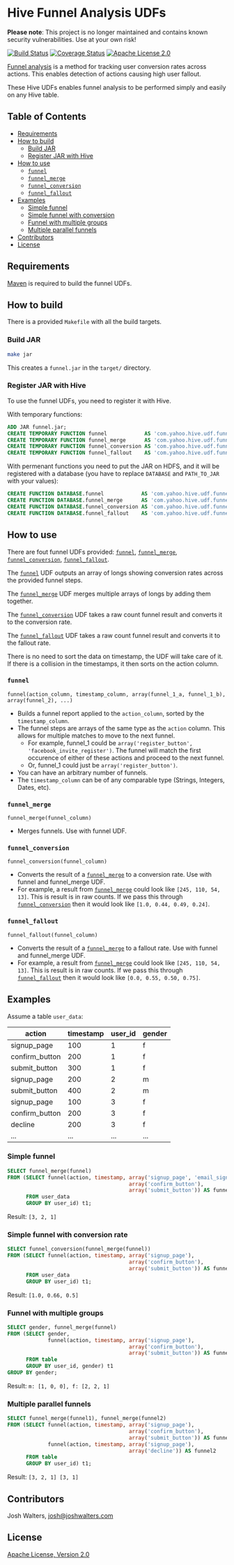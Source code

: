 # Hive Funnel Analysis UDFs

**Please note**: This project is no longer maintained and contains known security vulnerabilities. Use at your own risk!

[![Build Status](https://travis-ci.org/yahoo/hive-funnel-udf.svg?branch=master)](https://travis-ci.org/yahoo/hive-funnel-udf)
[![Coverage Status](https://coveralls.io/repos/github/yahoo/hive-funnel-udf/badge.svg?branch=master)](https://coveralls.io/github/yahoo/hive-funnel-udf?branch=master)
[![Apache License 2.0](https://img.shields.io/badge/license-Apache%202.0-blue.svg?style=flat)](LICENSE)

[Funnel analysis](https://en.wikipedia.org/wiki/Funnel_analysis) is a method for
tracking user conversion rates across actions. This enables detection of actions
causing high user fallout.

These Hive UDFs enables funnel analysis to be performed simply and easily on any
Hive table.

## Table of Contents

  * [Requirements](#requirements)
  * [How to build](#how-to-build)
    * [Build JAR](#build-jar)
    * [Register JAR with Hive](#register-jar-with-hive)
  * [How to use](#how-to-use)
    * [`funnel`](#funnel)
    * [`funnel_merge`](#funnel_merge)
    * [`funnel_conversion`](#funnel_conversion)
    * [`funnel_fallout`](#funnel_fallout)
  * [Examples](#examples)
    * [Simple funnel](#simple-funnel)
    * [Simple funnel with conversion](#simple-funnel-with-conversion)
    * [Funnel with multiple groups](#funnel-with-multiple-groups)
    * [Multiple parallel funnels](#multiple-parallel-funnels)
  * [Contributors](#contributors)
  * [License](#license)

## Requirements

[Maven](https://maven.apache.org/index.html) is required to build the funnel
UDFs.

## How to build

There is a provided `Makefile` with all the build targets.

### Build JAR

```bash
make jar
```

This creates a `funnel.jar` in the `target/` directory.

### Register JAR with Hive

To use the funnel UDFs, you need to register it with Hive.

With temporary functions:

```sql
ADD JAR funnel.jar;
CREATE TEMPORARY FUNCTION funnel            AS 'com.yahoo.hive.udf.funnel.Funnel';
CREATE TEMPORARY FUNCTION funnel_merge      AS 'com.yahoo.hive.udf.funnel.Merge';
CREATE TEMPORARY FUNCTION funnel_conversion AS 'com.yahoo.hive.udf.funnel.Conversion';
CREATE TEMPORARY FUNCTION funnel_fallout    AS 'com.yahoo.hive.udf.funnel.Fallout';
```

With permenant functions you need to put the JAR on HDFS, and it will be registered with a database (you have to replace `DATABASE` and `PATH_TO_JAR` with your values):

```sql
CREATE FUNCTION DATABASE.funnel            AS 'com.yahoo.hive.udf.funnel.Funnel'  USING JAR 'hdfs:///PATH_TO_JAR/funnel.jar';
CREATE FUNCTION DATABASE.funnel_merge      AS 'com.yahoo.hive.udf.funnel.Merge'   USING JAR 'hdfs:///PATH_TO_JAR/funnel.jar';
CREATE FUNCTION DATABASE.funnel_conversion AS 'com.yahoo.hive.udf.funnel.Conversion' USING JAR 'hdfs:///PATH_TO_JAR/funnel.jar';
CREATE FUNCTION DATABASE.funnel_fallout    AS 'com.yahoo.hive.udf.funnel.Fallout' USING JAR 'hdfs:///PATH_TO_JAR/funnel.jar';
```

## How to use

There are fout funnel UDFs provided: [`funnel`](#funnel),
[`funnel_merge`](#funnel_merge), [`funnel_conversion`](#funnel_conversion),
[`funnel_fallout`](#funnel_fallout).

The [`funnel`](#funnel) UDF outputs an array of longs showing conversion rates
across the provided funnel steps.

The [`funnel_merge`](#funnel_merge) UDF merges multiple arrays of longs by
adding them together.

The [`funnel_conversion`](#funnel_conversion) UDF takes a raw count funnel result and
converts it to the conversion rate.

The [`funnel_fallout`](#funnel_fallout) UDF takes a raw count funnel result and
converts it to the fallout rate.

There is no need to sort the data on timestamp, the UDF will take care of it. If
there is a collision in the timestamps, it then sorts on the action column.

### `funnel`
`funnel(action_column, timestamp_column, array(funnel_1_a, funnel_1_b), array(funnel_2), ...)`
  - Builds a funnel report applied to the `action_column`, sorted by the
    `timestamp_column`.
  - The funnel steps are arrays of the same type as the `action` column. This allows
    for multiple matches to move to the next funnel.
    - For example, funnel_1 could be `array('register_button',
      'facebook_invite_register')`. The funnel will match the first occurence
      of either of these actions and proceed to the next funnel.
    - Or, funnel_1 could just be `array('register_button')`.
  - You can have an arbitrary number of funnels.
  - The `timestamp_column` can be of any comparable type (Strings, Integers,
    Dates, etc).

### `funnel_merge`
`funnel_merge(funnel_column)`
  - Merges funnels. Use with funnel UDF.

### `funnel_conversion`
`funnel_conversion(funnel_column)`
  - Converts the result of a [`funnel_merge`](#funnel_merge) to a conversion
    rate.  Use with funnel and funnel_merge UDF.
  - For example, a result from [`funnel_merge`](#funnel_merge) could look like
    `[245, 110, 54, 13]`. This is result is in raw counts. If we pass this
    through [`funnel_conversion`](#funnel_conversion) then it would look like
    `[1.0, 0.44, 0.49, 0.24]`.

### `funnel_fallout`
`funnel_fallout(funnel_column)`
  - Converts the result of a [`funnel_merge`](#funnel_merge) to a fallout rate.
    Use with funnel and funnel_merge UDF.
  - For example, a result from [`funnel_merge`](#funnel_merge) could look like
    `[245, 110, 54, 13]`. This is result is in raw counts. If we pass this
    through [`funnel_fallout`](#funnel_fallout) then it would look like `[0.0,
    0.55, 0.50, 0.75]`.

## Examples

Assume a table `user_data`:

| action              | timestamp | user_id | gender |
|---------------------|-----------|---------|--------|
| signup_page         | 100       | 1       | f      |
| confirm_button      | 200       | 1       | f      |
| submit_button       | 300       | 1       | f      |
| signup_page         | 200       | 2       | m      |
| submit_button       | 400       | 2       | m      |
| signup_page         | 100       | 3       | f      |
| confirm_button      | 200       | 3       | f      |
| decline             | 200       | 3       | f      |
| ...                 | ...       | ...     | ...    |

### Simple funnel

```sql
SELECT funnel_merge(funnel)
FROM (SELECT funnel(action, timestamp, array('signup_page', 'email_signup'),
                                       array('confirm_button'),
                                       array('submit_button')) AS funnel
      FROM user_data
      GROUP BY user_id) t1;
```

Result: `[3, 2, 1]`

### Simple funnel with conversion rate

```sql
SELECT funnel_conversion(funnel_merge(funnel))
FROM (SELECT funnel(action, timestamp, array('signup_page'),
                                       array('confirm_button'),
                                       array('submit_button')) AS funnel
      FROM user_data
      GROUP BY user_id) t1;
```

Result: `[1.0, 0.66, 0.5]`

### Funnel with multiple groups

```sql
SELECT gender, funnel_merge(funnel)
FROM (SELECT gender,
             funnel(action, timestamp, array('signup_page'),
                                       array('confirm_button'),
                                       array('submit_button')) AS funnel
      FROM table
      GROUP BY user_id, gender) t1
GROUP BY gender;
```

Result: `m: [1, 0, 0], f: [2, 2, 1]`

### Multiple parallel funnels

```sql
SELECT funnel_merge(funnel1), funnel_merge(funnel2)
FROM (SELECT funnel(action, timestamp, array('signup_page'),
                                       array('confirm_button'),
                                       array('submit_button')) AS funnel1
             funnel(action, timestamp, array('signup_page'),
                                       array('decline')) AS funnel2
      FROM table
      GROUP BY user_id) t1;
```

Result: `[3, 2, 1] [3, 1]`

## Contributors

Josh Walters, [josh@joshwalters.com](mailto:josh@joshwalters.com)

## License

[Apache License, Version 2.0](http://www.apache.org/licenses/LICENSE-2.0)
